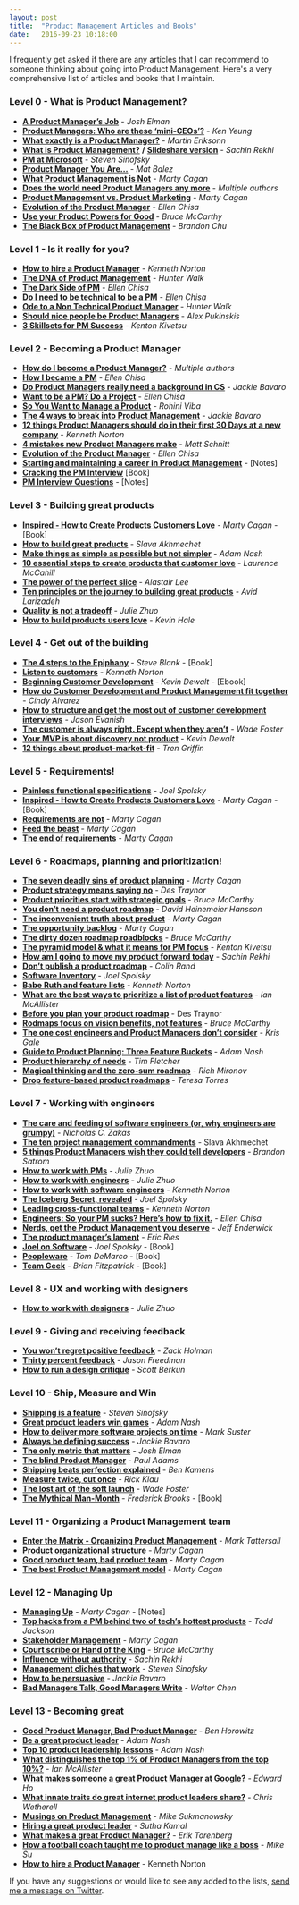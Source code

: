 ```yaml
---
layout: post
title:  "Product Management Articles and Books"
date:   2016-09-23 10:18:00
---
```


I frequently get asked if there are any articles that I can recommend to someone thinking about going into Product Management. Here's a very comprehensive list of articles and books that I maintain.

<!--more-->

### Level 0 - What is Product Management?

*   **[A Product Manager’s Job](https://medium.com/@joshelman/a-product-managers-job-63c09a43d0ec)** - _Josh Elman_
*   **[Product Managers: Who are these ‘mini-CEOs’?](http://thenextweb.com/insider/2013/10/12/product-managers-mini-ceos/)** - _Ken Yeung_
*   **[What exactly is a Product Manager?](http://www.mindtheproduct.com/2011/10/what-exactly-is-a-product-manager/)** - _Martin Eriksonn_
*   **[What is Product Management?](http://www.sachinrekhi.com/blog/2013/01/28/what-is-product-management)** **/** **[Slideshare version](http://www.sachinrekhi.com/blog/2013/08/25/presentation-what-is-product-management)** _- Sachin Rekhi_
*   **[PM at Microsoft](http://blogs.msdn.com/b/techtalk/archive/2005/12/16/504872.aspx)** - _Steven Sinofsky_
*   **[Product Manager You Are…](https://medium.com/@matbalez/product-manager-you-are-664d83ee702e)** - _Mat Balez_
*   **[What Product Management is Not](http://www.svpg.com/what-product-management-is-not/)** - _Marty Cagan_
*   **[Does the world need Product Managers any more](http://branch.com/b/does-the-world-need-product-managers-any-more)** - _Multiple authors_
*   **[Product Management vs. Product Marketing](http://www.svproduct.com/product-management-vs-product-marketing/)** - _Marty Cagan_
*   **[Evolution of the Product Manager](http://queue.acm.org/detail.cfm?id=2683579)** - _Ellen Chisa_
*   **[Use your Product Powers for Good](http://www.productpowers.com/blog/use-your-product-powers-for-good.html)** - _Bruce McCarthy_
*   **[The Black Box of Product Management](https://medium.com/swlh/the-black-box-of-product-management-3feb65db6ddb)** - _Brandon Chu_


### Level 1 - Is it really for you?

*   **[How to hire a Product Manager](https://www.kennethnorton.com/essays/productmanager.html)** - _Kenneth Norton_
*   **[The DNA of Product Management](https://www.linkedin.com/pulse/article/20121102003945-7298-the-dna-of-product-management)** - _Hunter Walk_
*   **[The Dark Side of PM](http://blog.ellenchisa.com/2014/02/20/the-dark-side-of-pm/)** - _Ellen Chisa_
*   **[Do I need to be technical to be a PM](http://blog.ellenchisa.com/2014/10/04/need-technical-pm/)** - _Ellen Chisa_
*   **[Ode to a Non Technical Product Manager](https://medium.com/@hunterwalk/ode-to-a-non-technical-product-manager-7776efb98acd)** - _Hunter Walk_
*   **[Should nice people be Product Managers](https://www.rallydev.com/community/agile/should-nice-people-be-product-managers)** - _Alex Pukinskis_
*   **[3 Skillsets for PM Success](http://blog.kentonkivestu.com/3-skillsets-for-PM-success)** - _Kenton Kivetsu_

### Level 2 - Becoming a Product Manager

*   **[How do I become a Product Manager?](https://www.quora.com/How-do-I-become-a-product-manager-2)** - _Multiple authors_
*   **[How I became a PM](http://blog.ellenchisa.com/2014/01/10/how-i-became-a-pm/)** - _Ellen Chisa_
*   **[Do Product Managers really need a background in CS](https://pmblog.quora.com/Do-Product-Managers-really-need-a-background-in-CS)** - _Jackie Bavaro_
*   **[Want to be a PM? Do a Project](http://blog.ellenchisa.com/2014/01/28/want-to-be-a-pm-do-a-project/)** - _Ellen Chisa_
*   **[So You Want to Manage a Product](https://medium.com/@rohinivibha/so-you-want-to-manage-a-product-c664ba7e5138)** - _Rohini Viba_
*   **[The 4 ways to break into Product Management](https://pmblog.quora.com/The-4-ways-to-Break-into-Product-Management)** - _Jackie Bavaro_
*   **[12 things Product Managers should do in their first 30 Days at a new company](http://www.gv.com/lib/12-things-product-managers-should-do-in-their-first-30-days-at-a-new-company)** - _Kenneth Norton_
*   **[4 mistakes new Product Managers make](http://dev.hubspot.com/blog/4-mistakes-new-product-managers-make)** - _Matt Schnitt_
*   **[Evolution of the Product Manager](http://queue.acm.org/detail.cfm?id=2683579)** - _Ellen Chisa_
*   **[Starting and maintaining a career in Product Management](https://www.evernote.com/shard/s42/sh/d7871026-62d0-4f86-91c6-00859a3cbed8/d04db0be6722dfa3a2f186bb3542f7aa)** - [Notes]
*   **[Cracking the PM Interview](http://www.amazon.com/gp/product/0984782818/ref=as_li_ss_tl?ie=UTF8&camp=1789&creative=390957&creativeASIN=0984782818&linkCode=as2&tag=httpstwit071f-20)** [Book]
*   **[PM Interview Questions](https://www.evernote.com/shard/s42/sh/9224e105-307a-42be-9647-fe3f3beee2cc/1b7159da59af5c465cafcbe5fb8ff673)** - [Notes]

### Level 3 - Building great products

*   **[Inspired - How to Create Products Customers Love](http://www.amazon.com/gp/product/B001AQ95UY?btkr=1)** - _Marty Cagan_ - [Book]
*   **[How to build great products](http://www.defmacro.org/2013/09/26/products.html)** - _Slava Akhmechet_
*   **[Make things as simple as possible but not simpler](http://blog.adamnash.com/2013/09/25/make-things-as-simple-as-possible-but-not-simpler/)** - _Adam Nash_
*   **[10 essential steps to create products that customer love](http://welovelean.wordpress.com/2013/07/06/10-essential-steps-to-create-products-that-customers-love/)** - _Laurence McCahill_
*   **[The power of the perfect slice](http://www.mindtheproduct.com/2013/03/the-power-of-the-perfect-slice/)** - _Alastair Lee_
*   **[Ten principles on the journey to building great products](http://www.forbes.com/sites/avidlarizadeh/2014/05/23/ten-principles-on-the-journey-to-building-great-products/)** - _Avid Larizadeh_
*   **[Quality is not a tradeoff](https://medium.com/the-year-of-the-looking-glass/quality-is-not-a-tradeoff-bcddf7c85553)** - _Julie Zhuo_
*   **[How to build products users love](http://startupclass.samaltman.com/courses/lec07/)** - _Kevin Hale_

### Level 4 - Get out of the building

*   **[The 4 steps to the Epiphany](http://www.amazon.com/Four-Steps-Epiphany-Steve-Blank/dp/0989200507)** - _Steve Blank_ - [Book]
*   **[Listen to customers](https://www.kennethnorton.com/essays/listentocustomers.html)** - _Kenneth Norton_
*   **[Beginning Customer Development](https://app.convertkit.com/kevindewalt/beginning-customer-development_ebook)** - _Kevin Dewalt_ - [Ebook]
*   **[How do Customer Development and Product Management fit together](http://www.cindyalvarez.com/lean/how-do-customer-development-and-product-management-fit-together-2014)** - _Cindy Alvarez_
*   **[How to structure and get the most out of customer development interviews](http://jasonevanish.com/2012/01/18/how-to-structure-and-get-the-most-out-of-customer-development-interviews/)** - _Jason Evanish_
*   **[The customer is always right. Except when they aren’t](http://wadefoster.net/post/57403834478/the-customer-is-always-right-except-when-they-arent)** - _Wade Foster_
*   **[Your MVP is about discovery not product](http://kevindewalt.com/2013/07/14/your-mvp-is-about-discovery-not-product/)** - _Kevin Dewalt_
*   **[12 things about product-market-fit](http://a16z.com/2017/02/18/12-things-about-product-market-fit/)** - _Tren Griffin_

### Level 5 - Requirements!

*   **[Painless functional specifications](http://www.joelonsoftware.com/articles/fog0000000036.html)** - _Joel Spolsky_
*   **[Inspired - How to Create Products Customers Love](http://www.amazon.com/gp/product/B001AQ95UY?btkr=1)** - _Marty Cagan_ - [Book]
*   **[Requirements are not](http://www.svpg.com/requirements-are-not/)** - _Marty Cagan_
*   **[Feed the beast](http://www.svpg.com/feed-the-beast/)** - _Marty Cagan_
*   **[The end of requirements](http://www.svpg.com/the-end-of-requirements/)** - _Marty Cagan_

### Level 6 - Roadmaps, planning and prioritization!

*   **[The seven deadly sins of product planning](http://svpg.com/the-seven-deadly-sins-of-product-planning/)** - _Marty Cagan_
*   **[Product strategy means saying no](http://blog.intercom.io/product-strategy-means-saying-no/)** - _Des Traynor_
*   **[Product priorities start with strategic goals](http://www.productpowers.com/blog/product-priorities-start-with-strategic-goals.html)** - _Bruce McCarthy_
*   **[You don’t need a product roadmap](https://signalvnoise.com/posts/694-you-dont-need-a-product-road-map)** - _David Heinemeier Hansson_
*   **[The inconvenient truth about product](http://www.svpg.com/the-inconvenient-truth-about-product/)** - _Marty Cagan_
*   **[The opportunity backlog](http://www.svproduct.com/the-opportunity-backlog/)** - _Marty Cagan_
*   **[The dirty dozen roadmap roadblocks](http://www.productpowers.com/blog/the-dirty-dozen-roadmap-roadblocks.html)** - _Bruce McCarthy_
*   **[The pyramid model & what it means for PM focus](http://blog.kentonkivestu.com/product-focus)** - _Kenton Kivetsu_
*   **[How am I going to move my product forward today](http://www.sachinrekhi.com/blog/2013/03/04/how-am-i-going-to-move-my-product-forward-today)** - _Sachin Rekhi_
*   **[Don’t publish a product roadmap](http://dataerous.com/post/51810660125/dont-publish-a-product-roadmap)** - _Colin Rand_
*   **[Software Inventory](http://www.joelonsoftware.com/items/2012/07/09.html)** - _Joel Spolsky_
*   **[Babe Ruth and feature lists](https://medium.com/bringing-the-donuts/babe-ruth-and-feature-lists-1818bb8c6ca8)** - _Kenneth Norton_
*   **[What are the best ways to prioritize a list of product features](https://www.quora.com/What-are-the-best-ways-to-prioritize-a-list-of-product-features)** - _Ian McAllister_
*   **[Before you plan your product roadmap](http://blog.intercom.io/before-you-plan-your-product-roadmap/)** - Des Traynor
*   **[Rodmaps focus on vision benefits, not features](http://www.productpowers.com/blog/roadmaps-focus-on-vision-benefits-not-features.html)** - _Bruce McCarthy_
*   **[The one cost engineers and Product Managers don’t consider](http://firstround.com/article/The-one-cost-engineers-and-product-managers-dont-consider)** - _Kris Gale_
*   **[Guide to Product Planning: Three Feature Buckets](http://blog.adamnash.com/2009/07/22/guide-to-product-planning-three-feature-buckets/)** - _Adam Nash_
*   **[Product hierarchy of needs](http://blog.relateiq.com/product-hierarchy-needs/)** - _Tim Fletcher_
*   **[Magical thinking and the zero-sum roadmap](http://www.mironov.com/magical_thinking/)** - _Rich Mironov_
*   **[Drop feature-based product roadmaps](http://www.producttalk.org/2014/04/drop-feature-based-product-roadmaps/)** - _Teresa Torres_

### Level 7 - Working with engineers

*   **[The care and feeding of software engineers (or, why engineers are grumpy)](http://www.nczonline.net/blog/2012/06/12/the-care-and-feeding-of-software-engineers-or-why-engineers-are-grumpy/)** - _Nicholas C. Zakas_
*   **[The ten project management commandments](http://www.defmacro.org/2013/06/03/engineering-commandments.html)** - Slava Akhmechet
*   **[5 things Product Managers wish they could tell developers](http://tech.pro/blog/1529/5-things-product-managers-wish-they-could-tell-developers)** - _Brandon Satrom_
*   **[How to work with PMs](https://medium.com/the-year-of-the-looking-glass/how-to-work-with-pms-3e852d5eccf5)** - _Julie Zhuo_
*   **[How to work with engineers](https://medium.com/the-year-of-the-looking-glass/how-to-work-with-engineers-a3163ff1eced)** - _Julie Zhuo_
*   **[How to work with software engineers](https://www.kennethnorton.com/essays/how-to-work-with-software-engineers.html)** - _Kenneth Norton_
*   **[The Iceberg Secret, revealed](http://www.joelonsoftware.com/articles/fog0000000356.html)** - _Joel Spolsky_
*   **[Leading cross-functional teams](https://www.kennethnorton.com/essays/leading-cross-functional-teams.html)** - _Kenneth Norton_
*   **[Engineers: So your PM sucks? Here’s how to fix it.](http://blog.ellenchisa.com/2014/07/20/engineers-pm-sucks-heres-fix/)** - _Ellen Chisa_
*   **[Nerds, get the Product Management you deserve](https://medium.com/@jeff7091/nerds-get-the-product-management-you-deserve-3bcf849394c2)** - _Jeff Enderwick_
*   **[The product manager’s lament](http://www.startuplessonslearned.com/2008/10/product-managers-lament.html)** - _Eric Ries_
*   **[Joel on Software](http://www.amazon.com/Joel-Software-Occasionally-Developers-Designers/dp/1590593898)** - _Joel Spolsky_ - [Book]
*   **[Peopleware](http://www.amazon.com/gp/product/0321934113/ref=pd_lpo_sbs_dp_ss_3?pf_rd_p=1944687462&pf_rd_s=lpo-top-stripe-1&pf_rd_t=201&pf_rd_i=0201835959&pf_rd_m=ATVPDKIKX0DER&pf_rd_r=1E20VC37Q8W2VN696453)** - _Tom DeMarco_ - [Book]
*   **[Team Geek](http://www.amazon.com/Team-Geek-Software-Developers-Working/dp/1449302440/ref=sr_1_1?s=books&ie=UTF8&qid=1414877530&sr=1-1&keywords=team+geek)** - _Brian Fitzpatrick_ - [Book]

### Level 8 - UX and working with designers

*   **[How to work with designers](https://medium.com/the-year-of-the-looking-glass/how-to-work-with-designers-6c975dede146)** - _Julie Zhuo_

### Level 9 - Giving and receiving feedback

*   **[You won’t regret positive feedback](http://zachholman.com/posts/positive-feedback/)** - _Zack Holman_
*   **[Thirty percent feedback](http://blog.42floors.com/thirty-percent-feedback/)** - _Jason Freedman_
*   **[How to run a design critique](http://scottberkun.com/essays/23-how-to-run-a-design-critique/)** - _Scott Berkun_

### Level 10 - Ship, Measure and Win

*   **[Shipping is a feature](http://a16z.com/2014/04/16/shipping-is-a-feature-some-guiding-principals-for-people-that-build-things/)** - _Steven Sinofsky_
*   **[Great product leaders win games](http://blog.adamnash.com/2012/02/29/great-product-leaders-win-games/)** - _Adam Nash_
*   **[How to deliver more software projects on time](http://www.inc.com/mark-suster/how-to-deliver-more-software-projects-on-time.html)** - _Mark Suster_
*   **[Always be defining success](https://pmblog.quora.com/Always-Be-Defining-Success)** - _Jackie Bavaro_
*   **[The only metric that matters](https://medium.com/@joshelman/the-only-metric-that-matters-ab24a585b5ea)** - _Josh Elman_
*   **[The blind Product Manager](http://blog.intercom.io/the-blind-product-manager/)** - _Paul Adams_
*   **[Shipping beats perfection explained](http://bjk5.com/post/60760280107/shipping-beats-perfection-explained)** - _Ben Kamens_
*   **[Measure twice, cut once](https://medium.com/@rklau/measure-twice-cut-once-e86c2f08b4c)** - _Rick Klau_
*   **[The lost art of the soft launch](http://wadefoster.net/post/70145296769/the-lost-art-of-the-soft-launch)** - _Wade Foster_
*   **[The Mythical Man-Month](http://www.amazon.com/The-Mythical-Man-Month-Engineering-Anniversary/dp/0201835959)** - _Frederick Brooks_ - [Book]

### Level 11 - Organizing a Product Management team

*   **[Enter the Matrix - Organizing Product Management](https://www.braintreepayments.com/braintrust/Enter-the-Matrix-Organizing-Product-Management)** - _Mark Tattersall_
*   **[Product organizational structure](http://www.svpg.com/product-organizational-structure/)** - _Marty Cagan_
*   **[Good product team, bad product team](http://www.svpg.com/good-product-team-bad-product-team/)** - _Marty Cagan_
*   **[The best Product Management model](http://www.svpg.com/the-best-product-management-model/)** - _Marty Cagan_

### Level 12 - Managing Up

*   **[Managing Up](https://www.evernote.com/shard/s42/sh/f122a179-c775-4f8c-9f13-c902a952ef17/92e9f8fd4a4171ef9a9976530d9e04e8)** - _Marty Cagan_ - [Notes]
*   **[Top hacks from a PM behind two of tech’s hottest products](http://firstround.com/article/Top-Hacks-from-a-PM-Behind-Two-of-Techs-Hottest-Products)** - _Todd Jackson_
*   **[Stakeholder Management](http://www.svproduct.com/stakeholder-management/)** - _Marty Cagan_
*   **[Court scribe or Hand of the King](http://www.productpowers.com/blog/court-scribe-or-hand-of-the-king.html)** - _Bruce McCarthy_
*   **[Influence without authority](http://www.sachinrekhi.com/blog/2013/02/19/the-most-underrated-product-management-skill-influence-without-authority)** - _Sachin Rekhi_
*   **[Management clichés that work](http://blog.learningbyshipping.com/2014/10/23/management-cliches-that-work/)** - _Steven Sinofsky_
*   **[How to be persuasive](https://pmblog.quora.com/How-to-be-persuasive)** - _Jackie Bavaro_
*   **[Bad Managers Talk, Good Managers Write](http://blog.idonethis.com/managers-write/)** - _Walter Chen_

### Level 13 - Becoming great

*   **[Good Product Manager, Bad Product Manager](http://benhorowitz.files.wordpress.com/2010/05/good-product-manager.pdf)** - _Ben Horowitz_
*   **[Be a great product leader](http://blog.adamnash.com/2011/12/16/be-a-great-product-leader/)** - _Adam Nash_
*   **[Top 10 product leadership lessons](http://blog.adamnash.com/2012/03/06/top-10-product-leadership-lessons/)** - _Adam Nash_
*   **[What distinguishes the top 1% of Product Managers from the top 10%?](https://www.quora.com/What-distinguishes-the-Top-1-of-Product-Managers-from-the-Top-10/answer/Ian-McAllister?srid=3wR&st=ns)** - _Ian McAllister_
*   **[What makes someone a great Product Manager at Google?](https://www.quora.com/What-makes-someone-a-great-product-manager-at-Google)** - _Edward Ho_
*   **[What innate traits do great internet product leaders share?](https://www.quora.com/What-innate-traits-do-great-Internet-product-leaders-share)** - _Chris Wetherell_
*   **[Musings on Product Management](http://blog.parsely.com/post/907/musings-on-product-management/)** - _Mike Sukmanowsky_
*   **[Hiring a great product leader](https://medium.com/@suthakamal/hiring-a-great-product-leader-12365570c974)** - _Sutha Kamal_
*   **[What makes a great Product Manager?](http://blog.producthunt.com/post/98290786994/what-makes-a-great-product-manager-10-product-experts)** - _Erik Torenberg_
*   **[How a football coach taught me to product manage like a boss](https://medium.com/@biggiesu/how-a-football-coach-taught-me-to-product-manage-like-a-boss-926ab5c39156)** - _Mike Su_
*   **[How to hire a Product Manager](https://www.kennethnorton.com/essays/productmanager.html)** - Kenneth Norton


If you have any suggestions or would like to see any added to the lists, [send me a message on Twitter](https://www.twitter.com/lokimeyburg).

